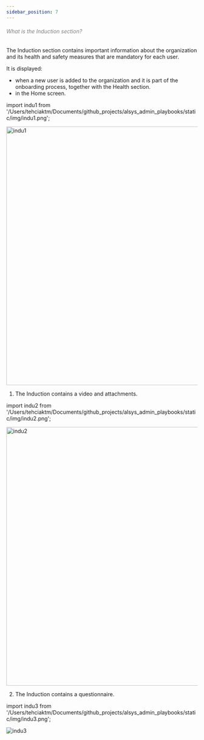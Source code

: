 ```yaml
---
sidebar_position: 7
---
```




<h6><font color="gray">What is the Induction section?</font></h6>

The Induction section contains important information about the organization and its health and safety measures that are mandatory for each user.

It is displayed:
* when a new user is added to the organization and it is part of the onboarding process, together with the Health section. 
* in the Home screen.

import indu1 from '/Users/tehciaktm/Documents/github_projects/alsys_admin_playbooks/static/img/indu1.png';

<img src={indu1} alt="indu1" width="680"/>

1. The Induction contains a video and attachments.

import indu2 from '/Users/tehciaktm/Documents/github_projects/alsys_admin_playbooks/static/img/indu2.png';

<img src={indu2} alt="indu2" width="680"/>

2. The Induction contains a questionnaire.

import indu3 from '/Users/tehciaktm/Documents/github_projects/alsys_admin_playbooks/static/img/indu3.png';

<img src={indu3} alt="indu3"/>


